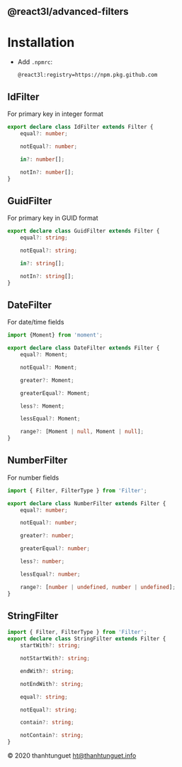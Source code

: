 @react3l/advanced-filters
-------------------------

# Installation

- Add `.npmrc`:

    ```npmrc
    @react3l:registry=https://npm.pkg.github.com
    ```

## IdFilter

For primary key in integer format

```typescript
export declare class IdFilter extends Filter {
    equal?: number;

    notEqual?: number;

    in?: number[];

    notIn?: number[];
}
```

## GuidFilter

For primary key in GUID format

```typescript
export declare class GuidFilter extends Filter {
    equal?: string;

    notEqual?: string;

    in?: string[];

    notIn?: string[];
}
```

## DateFilter

For date/time fields

```typescript
import {Moment} from 'moment';

export declare class DateFilter extends Filter {
    equal?: Moment;

    notEqual?: Moment;

    greater?: Moment;

    greaterEqual?: Moment;

    less?: Moment;

    lessEqual?: Moment;

    range?: [Moment | null, Moment | null];
}
```

## NumberFilter

For number fields

```typescript
import { Filter, FilterType } from 'Filter';

export declare class NumberFilter extends Filter {
    equal?: number;

    notEqual?: number;

    greater?: number;

    greaterEqual?: number;

    less?: number;

    lessEqual?: number;

    range?: [number | undefined, number | undefined];
}
```

## StringFilter

```typescript
import { Filter, FilterType } from 'Filter';
export declare class StringFilter extends Filter {
    startWith?: string;

    notStartWith?: string;

    endWith?: string;

    notEndWith?: string;

    equal?: string;

    notEqual?: string;

    contain?: string;

    notContain?: string;
}
```

&copy; 2020 thanhtunguet <ht@thanhtunguet.info>
